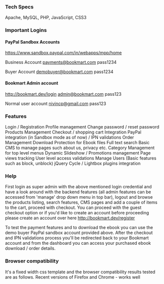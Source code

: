 ### Tech Specs ###

Apache, MySQL, PHP, JavaScript, CSS3

### Important Logins ###

#### PayPal Sandbox Accounts ####

https://www.sandbox.paypal.com/in/webapps/mpp/home

Business Account
payments@bookmart.com
pass1234

Buyer Account
demobuyer@bookmart.com
pass1234

#### Bookmart Admin account ####

http://bookmart.dev/login
admin@bookmart.com
pass123

Normal user account
nivincp@gmail.com
pass123

### Features ###

Login / Registration
Profile management
Change password / reset password
Products Management
Checkout / shopping cart Integration
PayPal integration (in Sandbox mode as of now) / IPN validations
Order Management
Download Protection for Ebook files
Full text search
Basic CMS to manage pages such about us, privacy etc.
Category Management for top level menus
Dynamic Slideshow / Promotions management
Page views tracking
User level access validations
Manage Users (Basic features such as block, unblock)
jQuery Cycle / Lightbox plugins integration

### Help ###

First login as super admin with the above mentioned login credential and have a look around with the backend features (all admin features can be accessed from 'manage' drop down menu in top bar), logout and browse the products listing, search features, CMS pages and add a couple of items to the cart, proceed with checkout. You can proceed with the guest checkout option or if you'd like to create an account before proceeding please create an account over here http://bookmart.dev/register

To test the payment features and to download the ebook you can use the demo buyer PayPal sandbox account provided above. After the checkout and IPN validations process you'll be redirected back to your Bookmart account and from the dashboard you can access your purchased ebook download / order details.

### Browser compatibility ###

It's a fixed width css template and the browser compatibility results tested are as follows.
Recent versions of Firefox and Chrome - works well
